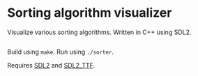 # Sorting algorithm visualizer
Visualize various sorting algorithms. Written in C++ using SDL2.

![]()

Build using `make`.
Run using `./sorter`.

Requires [SDL2](https://www.libsdl.org/) and [SDL2_TTF](https://www.libsdl.org/projects/SDL_ttf/).
